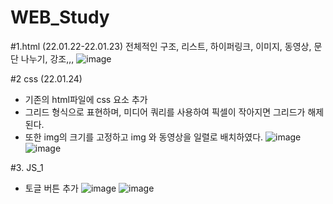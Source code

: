 # WEB_Study

#1.html (22.01.22-22.01.23)
전체적인 구조, 리스트, 하이퍼링크, 이미지, 동영상, 문단 나누기, 강조,,,
![image](https://user-images.githubusercontent.com/57988006/150671281-462d8de9-76e5-4e2f-af78-80b50011df53.png)

#2 css (22.01.24)
- 기존의 html파일에 css 요소 추가
- 그리드 형식으로 표현하며, 미디어 쿼리를 사용하여 픽셀이 작아지면 그리드가 해제된다. 
- 또한 img의 크기를 고정하고 img 와 동영상을 일렬로 배치하였다.
![image](https://user-images.githubusercontent.com/57988006/150728728-010b894a-bd36-4473-9020-bd05f2ffead8.png)
![image](https://user-images.githubusercontent.com/57988006/150728756-20207c5f-7e64-4a8a-bbc7-2204afac418b.png)

#3. JS_1
- 토글 버튼 추가
![image](https://user-images.githubusercontent.com/57988006/151113920-bace1d73-af32-4633-921a-1c27a8b15776.png)
![image](https://user-images.githubusercontent.com/57988006/151113928-4bb6b1f1-11f8-4871-bd86-a05bc09ddf64.png)
